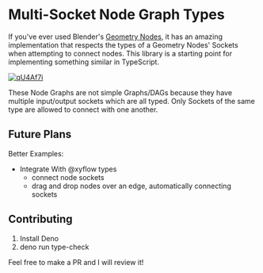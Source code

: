 # Multi-Socket Node Graph Types

If you've ever used Blender's [Geometry Nodes](https://docs.blender.org/manual/en/latest/modeling/geometry_nodes/index.html), it has an amazing implementation that respects the types of a Geometry
Nodes' Sockets when attempting to connect nodes. This library is a starting point for implementing something similar in
TypeScript.


[![qU4Af7i](https://github.com/user-attachments/assets/4031a9ae-3474-4904-a581-cc3e153f2075)](https://blender.community/c/rightclickselect/RTcbbc/)

These Node Graphs are not simple Graphs/DAGs because they have multiple input/output sockets which are all typed. Only Sockets of the same type are allowed to connect with one another.


## Future Plans

Better Examples:
- Integrate With @xyflow types
  - connect node sockets
  - drag and drop nodes over an edge, automatically connecting sockets

## Contributing

1. Install Deno
2. deno run type-check

Feel free to make a PR and I will review it!
